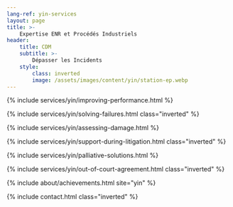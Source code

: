 ```yaml
---
lang-ref: yin-services
layout: page
title: >-
    Expertise ENR et Procédés Industriels
header:
    title: CDM
    subtitle: >-
        Dépasser les Incidents
    style:
        class: inverted
        image: /assets/images/content/yin/station-ep.webp
---
```


{% include services/yin/improving-performance.html %}

{% include services/yin/solving-failures.html class="inverted" %}

{% include services/yin/assessing-damage.html %}

{% include services/yin/support-during-litigation.html class="inverted" %}

{% include services/yin/palliative-solutions.html %}

{% include services/yin/out-of-court-agreement.html class="inverted" %}

{% include about/achievements.html site="yin" %}

{% include contact.html class="inverted" %}


